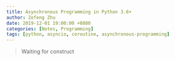 ```yaml
---
title: Asynchronous Programming in Python 3.6+
author: Zefeng Zhu
date: 2019-12-01 19:00:00 +0800
categories: [Notes, Programming]
tags: [python, asyncio, coroutine, asynchronous-programming]
---
```


> Waiting for construct

